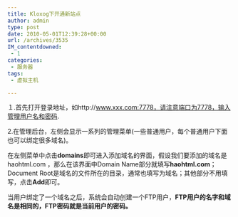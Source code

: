 ```yaml
---
title: Kloxog下开通新站点
author: admin
type: post
date: 2010-05-01T12:39:28+00:00
url: /archives/3535
IM_contentdowned:
 - 1
categories:
 - 服务器
tags:
 - 虚拟主机

---
```

１.首先打开登录地址，如http://www.xxx.com:7778，请注意端口为7778，输入管理用户名和密码.

2.在管理后台，左侧会显示一系列的管理菜单(一些普通用户，每个普通用户下面也可以绑定很多域名)。

在左侧菜单中点击**domains**即可进入添加域名的界面，假设我们要添加的域名是 haohtml.com ，那么在该界面中Domain Name部分就填写**haohtml.com**；Document Root是域名的文件所在的目录，通常也填写为域名；其他部分不用填写，点击**Add**即可。

当用户绑定了一个域名之后，系统会自动创建一个FTP用户，**FTP用户的名字和域名是相同的，FTP密码就是当前用户的密码。**